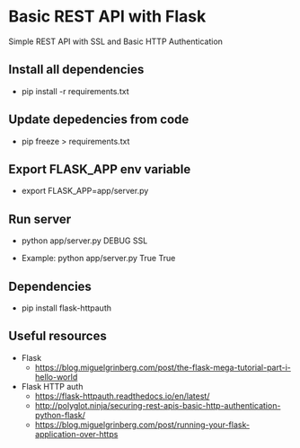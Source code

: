 # Basic REST API with Flask
Simple REST API with SSL and Basic HTTP Authentication

## Install all dependencies
- pip install -r requirements.txt

## Update depedencies from code
- pip freeze > requirements.txt

## Export FLASK_APP env variable
- export FLASK_APP=app/server.py

## Run server
- python app/server.py DEBUG SSL

- Example: python app/server.py True True

## Dependencies
- pip install flask-httpauth

## Useful resources
- Flask
    - https://blog.miguelgrinberg.com/post/the-flask-mega-tutorial-part-i-hello-world
- Flask HTTP auth
    - https://flask-httpauth.readthedocs.io/en/latest/
    - http://polyglot.ninja/securing-rest-apis-basic-http-authentication-python-flask/
    - https://blog.miguelgrinberg.com/post/running-your-flask-application-over-https

